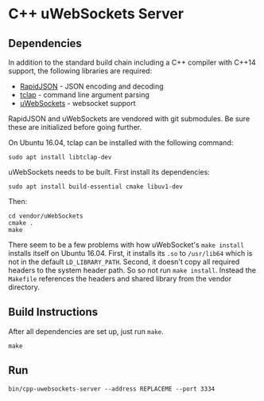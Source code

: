 # C++ uWebSockets Server

## Dependencies

In addition to the standard build chain including a C++ compiler with C++14 support, the following libraries are required:

* [RapidJSON](https://github.com/miloyip/rapidjson) - JSON encoding and decoding
* [tclap](http://tclap.sourceforge.net/) - command line argument parsing
* [uWebSockets](https://github.com/uWebSockets/uWebSockets) - websocket support

RapidJSON and uWebSockets are vendored with git submodules. Be sure these are initialized before going further.

On Ubuntu 16.04, tclap can be installed with the following command:

```
sudo apt install libtclap-dev
```

uWebSockets needs to be built. First install its dependencies:

```
sudo apt install build-essential cmake libuv1-dev
```

Then:

```
cd vendor/uWebSockets
cmake .
make
```

There seem to be a few problems with how uWebSocket's `make install` installs itself on Ubuntu 16.04. First, it installs its `.so` to `/usr/lib64` which is not in the default `LD_LIBRARY_PATH`. Second, it doesn't copy all required headers to the system header path. So so not run `make install`. Instead the `Makefile` references the headers and shared library from the vendor directory.

## Build Instructions

After all dependencies are set up, just run `make`.

```
make
```

## Run

```
bin/cpp-uwebsockets-server --address REPLACEME --port 3334
```
